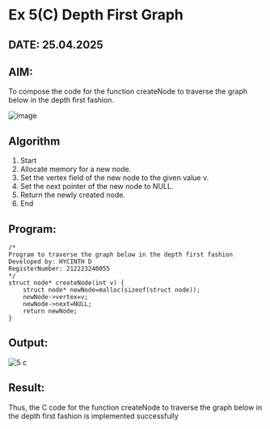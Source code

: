 # Ex 5(C) Depth First Graph
## DATE: 25.04.2025
## AIM:
To compose the code for the function createNode to traverse the graph below in the depth first fashion.

![image](https://github.com/user-attachments/assets/63552824-d0a3-49c6-a473-6db27d1f03e4)

## Algorithm
1. Start
2. Allocate memory for a new node.
3. Set the vertex field of the new node to the given value v.
4. Set the next pointer of the new node to NULL.
5. Return the newly created node.
6. End 

## Program:
```
/*
Program to traverse the graph below in the depth first fashion
Developed by: HYCINTH D
RegisterNumber: 212223240055
*/
struct node* createNode(int v) {
    struct node* newNode=malloc(sizeof(struct node));
    newNode->vertex=v;
    newNode->next=NULL;
    return newNode;
}
```
## Output:
![5 c](https://github.com/user-attachments/assets/f71e30e2-447d-4c0c-a022-254be63cc097)

## Result:
Thus, the C code for the function createNode to traverse the graph below in the depth first fashion is implemented successfully
